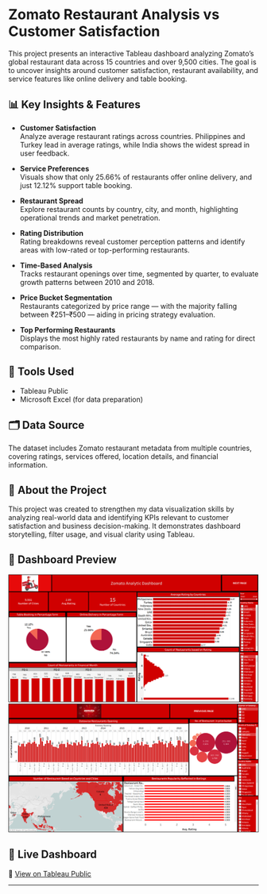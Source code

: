 # Zomato Restaurant Analysis vs Customer Satisfaction

This project presents an interactive Tableau dashboard analyzing Zomato’s global restaurant data across 15 countries and over 9,500 cities. The goal is to uncover insights around customer satisfaction, restaurant availability, and service features like online delivery and table booking.

## 📊 Key Insights & Features

- **Customer Satisfaction**  
  Analyze average restaurant ratings across countries. Philippines and Turkey lead in average ratings, while India shows the widest spread in user feedback.

- **Service Preferences**  
  Visuals show that only 25.66% of restaurants offer online delivery, and just 12.12% support table booking.

- **Restaurant Spread**  
  Explore restaurant counts by country, city, and month, highlighting operational trends and market penetration.

- **Rating Distribution**  
  Rating breakdowns reveal customer perception patterns and identify areas with low-rated or top-performing restaurants.

- **Time-Based Analysis**  
  Tracks restaurant openings over time, segmented by quarter, to evaluate growth patterns between 2010 and 2018.

- **Price Bucket Segmentation**  
  Restaurants categorized by price range — with the majority falling between ₹251–₹500 — aiding in pricing strategy evaluation.

- **Top Performing Restaurants**  
  Displays the most highly rated restaurants by name and rating for direct comparison.

## 🧰 Tools Used
- Tableau Public
- Microsoft Excel (for data preparation)

## 🗂️ Data Source
The dataset includes Zomato restaurant metadata from multiple countries, covering ratings, services offered, location details, and financial information.


## 📌 About the Project

This project was created to strengthen my data visualization skills by analyzing real-world data and identifying KPIs relevant to customer satisfaction and business decision-making. It demonstrates dashboard storytelling, filter usage, and visual clarity using Tableau.


## 📌 Dashboard Preview
![Dashboard Preview 1](Dashboard%20preview%201.png)
![Dashboard Preview 2](Dashboard%20Preview%202.png)

## 🚀 Live Dashboard
🔗 [View on Tableau Public](https://public.tableau.com/app/profile/swapnil.nalawade/viz/TableauAssignment_17471614941100/Dashboard1)

---
